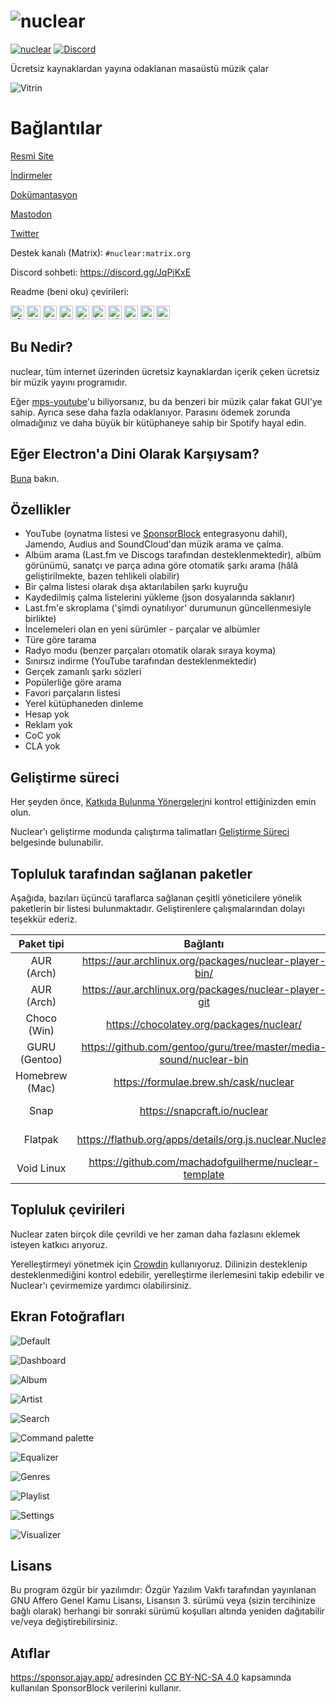 # ![nuclear](https://i.imgur.com/oT1006i.png)

[![nuclear](https://snapcraft.io//nuclear/badge.svg)](https://snapcraft.io/nuclear) [![Discord](https://img.shields.io/badge/Discord-7289DA?style=for-the-badge&logo=discord&logoColor=white)](https://discord.gg/JqPjKxE)

Ücretsiz kaynaklardan yayına odaklanan masaüstü müzik çalar

![Vitrin](https://i.imgur.com/8qHu66J.png)

# Bağlantılar

[Resmi Site](https://nuclear.js.org)

[İndirmeler](https://github.com/nukeop/nuclear/releases)

[Dokümantasyon](https://nukeop.gitbook.io/nuclear/)

[Mastodon](https://fosstodon.org/@nuclearplayer)

[Twitter](https://twitter.com/nuclear_player)

Destek kanalı (Matrix): `#nuclear:matrix.org`

Discord sohbeti: https://discord.gg/JqPjKxE

Readme (beni oku) çevirileri:

<kbd>[<img title="Almanca" alt="Almanca" src="https://cdn.statically.io/gh/hjnilsson/country-flags/master/svg/de.svg" width="22">](docs/README-de.md)</kbd>
<kbd>[<img title="Portekizce" alt="Portekizce" src="https://cdn.statically.io/gh/hjnilsson/country-flags/master/svg/br.svg" width="22">](docs/README-ptbr.md)</kbd>
<kbd>[<img title="İsveççe" alt="İsveççe" src="https://cdn.statically.io/gh/hjnilsson/country-flags/master/svg/se.svg" width="22">](docs/README-se.md)</kbd>
<kbd>[<img title="İngilizce" alt="İngilizce" src="https://cdn.statically.io/gh/hjnilsson/country-flags/master/svg/us.svg" width="22">](README.md)</kbd>
<kbd>[<img title="İbranice" alt="İbranice" src="https://cdn.statically.io/gh/hjnilsson/country-flags/master/svg/il.svg" width="22">](docs/README-he.md)</kbd>
<kbd>[<img title="İtalyanca" alt="İtalyanca" src="https://cdn.statically.io/gh/hjnilsson/country-flags/master/svg/it.svg" width="22">](docs/README-it.md)</kbd>
<kbd>[<img title="Türkçe" alt="Türkçe" src="https://cdn.statically.io/gh/hjnilsson/country-flags/master/svg/tr.svg" width="22">](docs/README-tr.md)</kbd>
<kbd>[<img title="İspanyolca" alt="İspanyolca" src="https://cdn.statically.io/gh/hjnilsson/country-flags/master/svg/es.svg" width="22">](docs/README-es.md)</kbd>
<kbd>[<img title="Indonesia" alt="Indonesia" src="https://cdn.statically.io/gh/hjnilsson/country-flags/master/svg/id.svg" width="22">](docs/README-id.md)</kbd>
<kbd>[<img title="Français" alt="Français" src="https://cdn.statically.io/gh/hjnilsson/country-flags/master/svg/fr.svg" width="22">](docs/README-fr.md)</kbd>

## Bu Nedir?

nuclear, tüm internet üzerinden ücretsiz kaynaklardan içerik çeken ücretsiz bir müzik yayını programıdır.

Eğer [mps-youtube](https://github.com/mps-youtube/mps-youtube)'u biliyorsanız, bu da benzeri bir müzik çalar fakat GUI'ye sahip.
Ayrıca sese daha fazla odaklanıyor. Parasını ödemek zorunda olmadığınız ve daha büyük bir kütüphaneye sahip bir Spotify hayal edin.

## Eğer Electron'a Dini Olarak Karşıysam?

[Buna](docs/electron.md) bakın.

## Özellikler

- YouTube (oynatma listesi ve [SponsorBlock](https://sponsor.ajay.app/) entegrasyonu dahil), Jamendo, Audius and SoundCloud'dan müzik arama ve çalma.
- Albüm arama (Last.fm ve Discogs tarafından desteklenmektedir), albüm görünümü, sanatçı ve parça adına göre otomatik şarkı arama (hâlâ geliştirilmekte, bazen tehlikeli olabilir)
- Bir çalma listesi olarak dışa aktarılabilen şarkı kuyruğu
- Kaydedilmiş çalma listelerini yükleme (json dosyalarında saklanır)
- Last.fm'e skroplama ('şimdi oynatılıyor' durumunun güncellenmesiyle birlikte)
- İncelemeleri olan en yeni sürümler - parçalar ve albümler
- Türe göre tarama
- Radyo modu (benzer parçaları otomatik olarak sıraya koyma)
- Sınırsız indirme (YouTube tarafından desteklenmektedir)
- Gerçek zamanlı şarkı sözleri
- Popülerliğe göre arama
- Favori parçaların listesi
- Yerel kütüphaneden dinleme
- Hesap yok
- Reklam yok
- CoC yok
- CLA yok

## Geliştirme süreci

Her şeyden önce, [Katkıda Bulunma Yönergeleri](https://nukeop.gitbook.io/nuclear/contributing/contribution-guidelines)ni kontrol ettiğinizden emin olun.

Nuclear'ı geliştirme modunda çalıştırma talimatları [Geliştirme Süreci](https://nukeop.gitbook.io/nuclear/developer-resources/development-process) belgesinde bulunabilir.

## Topluluk tarafından sağlanan paketler

Aşağıda, bazıları üçüncü taraflarca sağlanan çeşitli yöneticilere yönelik paketlerin bir listesi bulunmaktadır. Geliştirenlere çalışmalarından dolayı teşekkür ederiz.

|   Paket tipi   |                              Bağlantı                              |                        Geliştirici                        |                Yükleme Yöntemi                 |
| :------------: | :----------------------------------------------------------------: | :-------------------------------------------------------: | :--------------------------------------------: |
|   AUR (Arch)   |       https://aur.archlinux.org/packages/nuclear-player-bin/       |            [nukeop](https://github.com/nukeop)            |           yay -s nuclear-player-bin            |
|   AUR (Arch)   |       https://aur.archlinux.org/packages/nuclear-player-git        |            [nukeop](https://github.com/nukeop)            |           yay -s nuclear-player-git            |
|  Choco (Win)   |              https://chocolatey.org/packages/nuclear/              |       [JourneyOver](https://github.com/JourneyOver)       |             choco install nuclear              |
| GURU (Gentoo)  | https://github.com/gentoo/guru/tree/master/media-sound/nuclear-bin |                         Orphaned                          |               emerge nuclear-bin               |
| Homebrew (Mac) |               https://formulae.brew.sh/cask/nuclear                |                         Homebrew                          |          brew install --cask nuclear           |
|      Snap      |                    https://snapcraft.io/nuclear                    |            [nukeop](https://github.com/nukeop)            |           sudo snap install nuclear            |
|    Flatpak     |      https://flathub.org/apps/details/org.js.nuclear.Nuclear       |            [nukeop](https://github.com/nukeop)            | flatpak install flathub org.js.nuclear.Nuclear |
|   Void Linux   |       https://github.com/machadofguilherme/nuclear-template        | [machadofguilherme](https://github.com/machadofguilherme) |                   See readme                   |

## Topluluk çevirileri

Nuclear zaten birçok dile çevrildi ve her zaman daha fazlasını eklemek isteyen katkıcı arıyoruz.

Yerelleştirmeyi yönetmek için [Crowdin](https://crowdin.com/project/nuclear) kullanıyoruz. Dilinizin desteklenip desteklenmediğini kontrol edebilir, yerelleştirme ilerlemesini takip edebilir ve Nuclear'ı çevirmemize yardımcı olabilirsiniz.

## Ekran Fotoğrafları

![Default](./screenshots/screenshot_default.jpg)

![Dashboard](./screenshots/screenshot_dashboard.jpg)

![Album](./screenshots/screenshot_album.jpg)

![Artist](./screenshots/screenshot_artist.jpg)

![Search](./screenshots/screenshot_search.jpg)

![Command palette](./screenshots/screenshot_command_palette.jpg)

![Equalizer](./screenshots/screenshot_equalizer.jpg)

![Genres](./screenshots/screenshot_genres.jpg)

![Playlist](./screenshots/screenshot_playlist.jpg)

![Settings](./screenshots/screenshot_settings.jpg)

![Visualizer](./screenshots/screenshot_visualizer.jpg)

## Lisans

Bu program özgür bir yazılımdır: Özgür Yazılım Vakfı tarafından yayınlanan GNU Affero Genel Kamu Lisansı, Lisansın 3. sürümü veya (sizin tercihinize bağlı olarak) herhangi bir sonraki sürümü koşulları altında yeniden dağıtabilir ve/veya değiştirebilirsiniz.

## Atıflar

https://sponsor.ajay.app/ adresinden [CC BY-NC-SA 4.0](https://creativecommons.org/licenses/by-nc-sa/4.0/) kapsamında kullanılan SponsorBlock verilerini kullanır.
